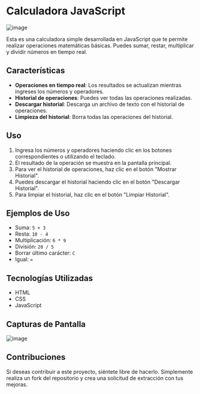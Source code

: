 # Calculadora JavaScript


![image](https://github.com/Cirex69/calculadoraJS/assets/129215884/a99897ca-4fb1-42a9-83c5-b5ec6251cd5b)

Esta es una calculadora simple desarrollada en JavaScript que te permite realizar operaciones matemáticas básicas. Puedes sumar, restar, multiplicar y dividir números en tiempo real.

## Características

- **Operaciones en tiempo real**: Los resultados se actualizan mientras ingreses los números y operadores.
- **Historial de operaciones**: Puedes ver todas las operaciones realizadas.
- **Descargar historial**: Descarga un archivo de texto con el historial de operaciones.
- **Limpieza del historial**: Borra todas las operaciones del historial.

## Uso

1. Ingresa los números y operadores haciendo clic en los botones correspondientes o utilizando el teclado.
2. El resultado de la operación se muestra en la pantalla principal.
3. Para ver el historial de operaciones, haz clic en el botón "Mostrar Historial".
4. Puedes descargar el historial haciendo clic en el botón "Descargar Historial".
5. Para limpiar el historial, haz clic en el botón "Limpiar Historial".

## Ejemplos de Uso

- Suma: `5 + 3`
- Resta: `10 - 4`
- Multiplicación: `6 * 9`
- División: `20 / 5`
- Borrar último carácter: `C`
- Igual: `=`

## Tecnologías Utilizadas

- HTML
- CSS
- JavaScript

## Capturas de Pantalla

![image](https://github.com/Cirex69/calculadoraJS/assets/129215884/882f0d16-70ba-4cc8-9407-b417b8719e9b)


## Contribuciones

Si deseas contribuir a este proyecto, siéntete libre de hacerlo. Simplemente realiza un fork del repositorio y crea una solicitud de extracción con tus mejoras.
